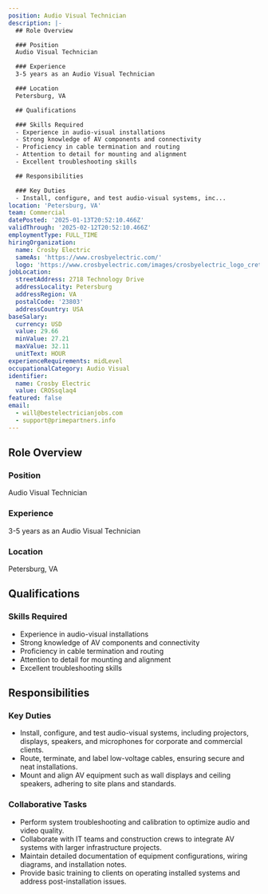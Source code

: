 ```yaml
---
position: Audio Visual Technician
description: |-
  ## Role Overview

  ### Position
  Audio Visual Technician

  ### Experience
  3-5 years as an Audio Visual Technician

  ### Location
  Petersburg, VA

  ## Qualifications

  ### Skills Required
  - Experience in audio-visual installations
  - Strong knowledge of AV components and connectivity
  - Proficiency in cable termination and routing
  - Attention to detail for mounting and alignment
  - Excellent troubleshooting skills

  ## Responsibilities

  ### Key Duties
  - Install, configure, and test audio-visual systems, inc...
location: 'Petersburg, VA'
team: Commercial
datePosted: '2025-01-13T20:52:10.466Z'
validThrough: '2025-02-12T20:52:10.466Z'
employmentType: FULL_TIME
hiringOrganization:
  name: Crosby Electric
  sameAs: 'https://www.crosbyelectric.com/'
  logo: 'https://www.crosbyelectric.com/images/crosbyelectric_logo_crete.png'
jobLocation:
  streetAddress: 2718 Technology Drive
  addressLocality: Petersburg
  addressRegion: VA
  postalCode: '23803'
  addressCountry: USA
baseSalary:
  currency: USD
  value: 29.66
  minValue: 27.21
  maxValue: 32.11
  unitText: HOUR
experienceRequirements: midLevel
occupationalCategory: Audio Visual
identifier:
  name: Crosby Electric
  value: CROSsqlaq4
featured: false
email:
  - will@bestelectricianjobs.com
  - support@primepartners.info
---
```




## Role Overview

### Position
Audio Visual Technician

### Experience
3-5 years as an Audio Visual Technician

### Location
Petersburg, VA

## Qualifications

### Skills Required
- Experience in audio-visual installations
- Strong knowledge of AV components and connectivity
- Proficiency in cable termination and routing
- Attention to detail for mounting and alignment
- Excellent troubleshooting skills

## Responsibilities

### Key Duties
- Install, configure, and test audio-visual systems, including projectors, displays, speakers, and microphones for corporate and commercial clients.
- Route, terminate, and label low-voltage cables, ensuring secure and neat installations.
- Mount and align AV equipment such as wall displays and ceiling speakers, adhering to site plans and standards.

### Collaborative Tasks
- Perform system troubleshooting and calibration to optimize audio and video quality.
- Collaborate with IT teams and construction crews to integrate AV systems with larger infrastructure projects.
- Maintain detailed documentation of equipment configurations, wiring diagrams, and installation notes.
- Provide basic training to clients on operating installed systems and address post-installation issues.